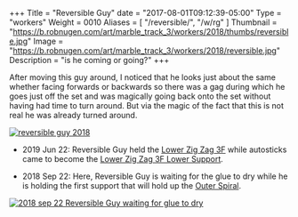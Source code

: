 +++
Title = "Reversible Guy"
date = "2017-08-01T09:12:39-05:00"
Type = "workers"
Weight = 0010
Aliases = [
    "/reversible/",
    "/w/rg"
]
Thumbnail = "https://b.robnugen.com/art/marble_track_3/workers/2018/thumbs/reversible.jpg"
Image = "https://b.robnugen.com/art/marble_track_3/workers/2018/reversible.jpg"
Description = "is he coming or going?"
+++

After moving this guy around, I noticed that he looks just about the same whether facing forwards or backwards so there was a gag during which he goes just off the set and was magically going back onto the set without having had time to turn around. But via the magic of the fact that this is not real he was already turned around.

[![reversible guy 2018](//b.robnugen.com/art/marble_track_3/workers/2018/thumbs/reversible_guy_2018.gif)](//b.robnugen.com/art/marble_track_3/workers/2018/reversible_guy_2018.gif)


* 2019 Jun 22: Reversible Guy held the [Lower Zig Zag 3F](/parts/lower-zig-zag-3-ban/) while autosticks came to become the [Lower Zig Zag 3F Lower Support](/parts/lower-zig-zag-3-ban-lower-support/).

* 2018 Sep 22: Here, Reversible Guy is waiting for the glue to dry while he is holding the first support that will hold up the [Outer Spiral](/parts/outer_spiral/).

[![2018 sep 22 Reversible Guy waiting for glue to dry](//b.robnugen.com/art/marble_track_3/construction/2018/thumbs/2018_sep_22_rg_waiting_for_glue_to_dry.jpg)](//b.robnugen.com/art/marble_track_3/construction/2018/2018_sep_22_rg_waiting_for_glue_to_dry.jpg)
